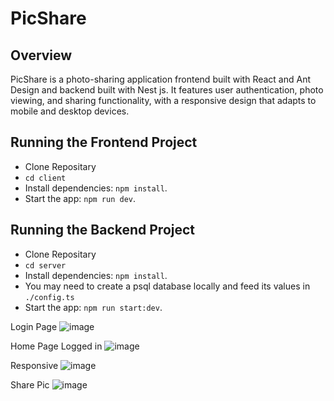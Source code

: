 # PicShare

## Overview
PicShare is a photo-sharing application frontend built with React and Ant Design and backend built with Nest js. It features user authentication, photo viewing, and sharing functionality, with a responsive design that adapts to mobile and desktop devices.

## Running the Frontend Project
- Clone Repositary
- `cd client`
- Install dependencies: `npm install`.
- Start the app: `npm run dev`.

## Running the Backend Project
- Clone Repositary
- `cd server`
- Install dependencies: `npm install`.
- You may need to create a psql database locally and feed its values in `./config.ts`
- Start the app: `npm run start:dev`.

Login Page
![image](https://github.com/user-attachments/assets/fa7f3e2b-429b-471b-9a90-6620276da02d)

Home Page Logged in
![image](https://github.com/user-attachments/assets/afa1fced-e3fb-403d-a467-ef90c102321d)

Responsive 
![image](https://github.com/user-attachments/assets/4882cc8b-9e06-49fa-b09d-ce8bd02aef12)

Share Pic
![image](https://github.com/user-attachments/assets/8ab89fb8-edb5-431b-adeb-44a69760f5c9)



